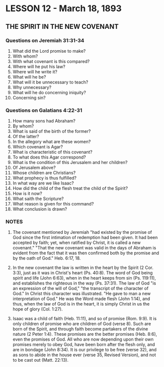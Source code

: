 # LESSON 12 - March 18, 1893

## THE SPIRIT IN THE NEW COVENANT

### Questions on Jeremiah 31:31-34
1. What did the Lord promise to make?
2. With whom?
3. With what covenant is this compared?
4. Where will he put his law?
5. Where will he write it?
6. What will he be?
7. What will it be unnecessary to teach?
8. Why unnecessary?
9. What will he do concerning iniquity?
10. Concerning sin?

### Questions on Galatians 4:22-31
1. How many sons had Abraham?
2. By whom?
3. What is said of the birth of the former?
4. Of the latter?
5. In the allegory what are these women?
6. Which covenant is Agar?
7. What is characteristic of this covenant?
8. To what does this Agar correspond?
9. What is the condition of this Jerusalem and her children?
10. Of Jerusalem above?
11. Whose children are Christians?
12. What prophecy is thus fulfilled?
13. In what way are we like Isaac?
14. How did the child of the flesh treat the child of the Spirit?
15. How is it now?
16. What saith the Scripture?
17. What reason is given for this command?
18. What conclusion is drawn?

### NOTES

1. The covenant mentioned by Jeremiah "had existed by the promise of God since the first intimation of redemption had been given. It had been accepted by faith; yet, when ratified by Christ, it is called a new covenant." "That the new covenant was valid in the days of Abraham is evident from the fact that it was then confirmed both by the promise and by the oath of God." Heb. 6:17, 18.

2. In the new covenant the law is written in the heart by the Spirit (2 Cor. 3:3), just as it was in Christ's heart (Ps. 40:8). The word of God being spirit and life (John 6:63), when in the heart keeps from sin (Ps. 119:11), and establishes the righteous in the way (Ps. 37:31). The law of God "is an expression of the will of God," "the transcript of the character of God." In Christ this character was illustrated. "He gave to man a new interpretation of God." He was the Word made flesh (John 1:14), and thus, when the law of God is in the heart, it is simply Christ in us the hope of glory (Col. 1:27).

3. Isaac was a child of faith (Heb. 11:11), and so of promise (Rom. 9:9). It is only children of promise who are children of God (verse 8). Such are born of the Spirit, and through faith become partakers of the divine nature (2 Peter 1:4). These promises are the better promises (Heb. 8:6), even the promises of God. All who are now depending upon their own promises merely to obey God, have been born after the flesh only, and are in bondage (John 8:34). It is our privilege to be free (verse 32), and as sons to abide in the house ever (verse 35, Revised Version), and not to be cast out (Matt. 22:13).